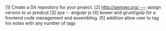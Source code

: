  
[1] Create a Git repository for your project. 
[2] http://semver.org/ --- assign version to ur prodcut
[3] spa -- angular js
[4] bower and grunt/gulp for a frontend code management and assembling.
[5] addition allow user to tag his notes with any number of tags
